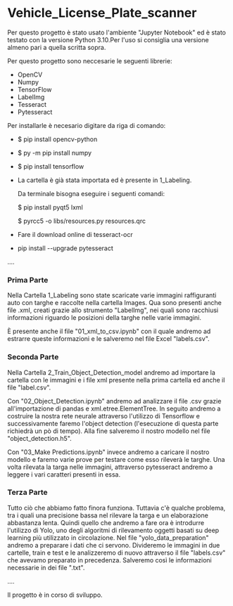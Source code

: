# Vehicle_License_Plate_scanner

Per questo progetto è stato usato l'ambiente "Jupyter Notebook" ed è stato testato con la versione Python 3.10.Per l'uso si consiglia una versione almeno pari a quella scritta sopra.

Per questo progetto sono neccesarie le seguenti librerie:

- OpenCV
- Numpy
- TensorFlow
- LabelImg
- Tesseract
- Pytesseract

Per installarle è necesario digitare da riga di comando:

- $ pip install opencv-python
- $ py -m pip install numpy
- $ pip install tensorflow
- La cartella è già stata importata ed è presente in 1_Labeling.

  Da terminale bisogna eseguire i seguenti comandi:
  
  $ pip install pyqt5 lxml
  
  $ pyrcc5 -o libs/resources.py resources.qrc
- Fare il download online di tesseract-ocr
- pip install --upgrade pytesseract

....

### Prima Parte
Nella Cartella 1_Labeling sono state scaricate varie immagini raffiguranti auto con targhe e raccolte nella cartella Images. Qua sono presenti anche file .xml, creati grazie allo strumento "LabelImg", nei quali sono racchiusi informazioni riguardo le posizioni della targhe nelle varie immagini.

È presente anche il file "01_xml_to_csv.ipynb" con il quale andremo ad estrarre queste informazioni e le salveremo nel file Excel "labels.csv".

### Seconda Parte
Nella Cartella 2_Train_Object_Detection_model andremo ad importare la cartella con le immagini e i file xml presente nella prima cartella ed anche il file "label.csv".

Con "02_Object_Detection.ipynb" andremo ad analizzare il file .csv grazie all'importazione di pandas e xml.etree.ElementTree. In seguito andremo a costruire la nostra rete neurale attraverso l'utilizzo di Tensorflow e successivamente faremo l'object detection (l'esecuzione di questa parte richiedrà un pò di tempo). Alla fine salveremo il nostro modello nel file "object_detection.h5".

Con "03_Make Predictions.ipynb" invece andremo a caricare il nostro modello e faremo varie prove per testare come esso rileverà le targhe.
Una volta rilevata la targa nelle immagini, attraverso pytesseract andremo a leggere i vari caratteri presenti in essa.

### Terza Parte
Tutto ciò che abbiamo fatto finora funziona. Tuttavia c'è qualche problema, tra i quali una precisione bassa nel rilevare la targa e un elaborazione abbastanza lenta. Quindi quello che andremo a fare ora è introdurre l'utilizzo di Yolo, uno degli algoritmi di rilevamento oggetti basati su deep learning più utilizzato in circolazione.
Nel file "yolo_data_preparation" andremo a preparare i dati che ci servono. Divideremo le immagini in due cartelle, train e test e le analizzeremo di nuovo attraverso il file "labels.csv" che avevamo preparato in precedenza. Salveremo così le informazioni necessarie in dei file ".txt".

....

Il progetto è in corso di sviluppo.
